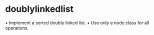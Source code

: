 # doublylinkedlist
• Implement a sorted doubly linked list. • Use only a node class for all operations.
